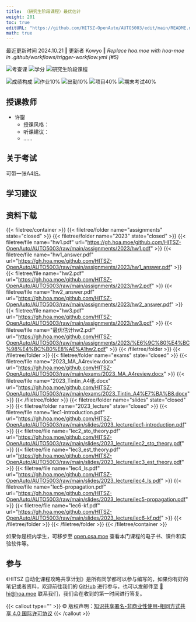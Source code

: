 ```yaml
---
title: （研究生阶段课程）最优估计
weight: 201
toc: true
editURL: "https://github.com/HITSZ-OpenAuto/AUTO5003/edit/main/README.md"
math: true
---
```

<p class='hx-text-gray-700'>最近更新时间 2024.10.21 ‖ 更新者 Kowyo ‖ <i>Replace hoa.moe with hoa-moe in .github/workflows/trigger-workflow.yml (#5)</i></p> 


<!--
1. 通过 [Shields.io](https://shields.io/) 生成如下的徽章，标注课程的基本信息。
2. 请根据课程的具体内容增删仓库的子文件夹。子文件夹建议使用小写英文，并且添加 README.md。
3. 关于课程的描述可以不止以下几个方面，酌情增删。
4. hoa.moe 生成本课程对应页面后，请将页面链接复制到 GitHub 仓库的 About/Website 中。
5. 可以在 GitHub 页面的 About/Topics 中为课程添加话题名称。
-->

![考查课](https://img.shields.io/badge/%E8%80%83%E6%9F%A5%E8%AF%BE-green)
![学分](https://img.shields.io/badge/%E5%AD%A6%E5%88%86-2-moccasin)
![研究生阶段课程](https://img.shields.io/badge/研究生阶段课程-lightskyblue)

![成绩构成](https://img.shields.io/badge/%E6%88%90%E7%BB%A9%E6%9E%84%E6%88%90-gold)
![作业10%](https://img.shields.io/badge/作业-10%25-wheat)
![出勤10%](https://img.shields.io/badge/出勤-10%25-wheat)
![项目40%](https://img.shields.io/badge/项目-40%25-wheat)
![期末考试40%](https://img.shields.io/badge/%E6%9C%9F%E6%9C%AB%E8%80%83%E8%AF%95-40%25-wheat)


## 授课教师

- 许鋆
  - 授课风格：
  - 听课建议：
  - ……

## 关于考试

可带一张A4纸。

## 学习建议

## 资料下载

{{< filetree/container >}}
  {{< filetree/folder name="assignments" state="closed" >}}
  {{< filetree/folder name="2023" state="closed" >}}
    {{< filetree/file name="hw1.pdf" url="https://gh.hoa.moe/github.com/HITSZ-OpenAuto/AUTO5003/raw/main/assignments/2023/hw1.pdf" >}}
    {{< filetree/file name="hw1_answer.pdf" url="https://gh.hoa.moe/github.com/HITSZ-OpenAuto/AUTO5003/raw/main/assignments/2023/hw1_answer.pdf" >}}
    {{< filetree/file name="hw2.pdf" url="https://gh.hoa.moe/github.com/HITSZ-OpenAuto/AUTO5003/raw/main/assignments/2023/hw2.pdf" >}}
    {{< filetree/file name="hw2_answer.pdf" url="https://gh.hoa.moe/github.com/HITSZ-OpenAuto/AUTO5003/raw/main/assignments/2023/hw2_answer.pdf" >}}
    {{< filetree/file name="hw3.pdf" url="https://gh.hoa.moe/github.com/HITSZ-OpenAuto/AUTO5003/raw/main/assignments/2023/hw3.pdf" >}}
    {{< filetree/file name="最优估计hw2.pdf" url="https://gh.hoa.moe/github.com/HITSZ-OpenAuto/AUTO5003/raw/main/assignments/2023/%E6%9C%80%E4%BC%98%E4%BC%B0%E8%AE%A1hw2.pdf" >}}
  {{< /filetree/folder >}}
  {{< /filetree/folder >}}
  {{< filetree/folder name="exams" state="closed" >}}
    {{< filetree/file name="2023_MA_A4review.docx" url="https://gh.hoa.moe/github.com/HITSZ-OpenAuto/AUTO5003/raw/main/exams/2023_MA_A4review.docx" >}}
    {{< filetree/file name="2023_Tintin_A4纸.docx" url="https://gh.hoa.moe/github.com/HITSZ-OpenAuto/AUTO5003/raw/main/exams/2023_Tintin_A4%E7%BA%B8.docx" >}}
  {{< /filetree/folder >}}
  {{< filetree/folder name="slides" state="closed" >}}
  {{< filetree/folder name="2023_lecture" state="closed" >}}
    {{< filetree/file name="lec1-introduction.pdf" url="https://gh.hoa.moe/github.com/HITSZ-OpenAuto/AUTO5003/raw/main/slides/2023_lecture/lec1-introduction.pdf" >}}
    {{< filetree/file name="lec2_sto_theory.pdf" url="https://gh.hoa.moe/github.com/HITSZ-OpenAuto/AUTO5003/raw/main/slides/2023_lecture/lec2_sto_theory.pdf" >}}
    {{< filetree/file name="lec3_est_theory.pdf" url="https://gh.hoa.moe/github.com/HITSZ-OpenAuto/AUTO5003/raw/main/slides/2023_lecture/lec3_est_theory.pdf" >}}
    {{< filetree/file name="lec4_ls.pdf" url="https://gh.hoa.moe/github.com/HITSZ-OpenAuto/AUTO5003/raw/main/slides/2023_lecture/lec4_ls.pdf" >}}
    {{< filetree/file name="lec5-propagation.pdf" url="https://gh.hoa.moe/github.com/HITSZ-OpenAuto/AUTO5003/raw/main/slides/2023_lecture/lec5-propagation.pdf" >}}
    {{< filetree/file name="lec6-kf.pdf" url="https://gh.hoa.moe/github.com/HITSZ-OpenAuto/AUTO5003/raw/main/slides/2023_lecture/lec6-kf.pdf" >}}
  {{< /filetree/folder >}}
  {{< /filetree/folder >}}
{{< /filetree/container >}}

如果你是校内学生，可移步至 <a href='https://open.osa.moe/openauto/AUTO5003'>open.osa.moe</a> 查看本门课程的电子书、课件和实验软件等。

## 参与

《HITSZ 自动化课程攻略共享计划》是所有同学都可以参与编写的，如果你有好的笔记或者资料，欢迎前往我们的 [GitHub](https://github.com/HITSZ-OpenAuto) 进行参与，也可以发邮件至 [📮hi@hoa.moe](mailto:hi@hoa.moe) 联系我们，我们会在收到的第一时间进行答复。

{{< callout type="" >}}
  © 版权声明：[知识共享署名-非商业性使用-相同方式共享 4.0 国际许可协议](https://creativecommons.org/licenses/by-nc-sa/4.0/)
{{< /callout >}}

